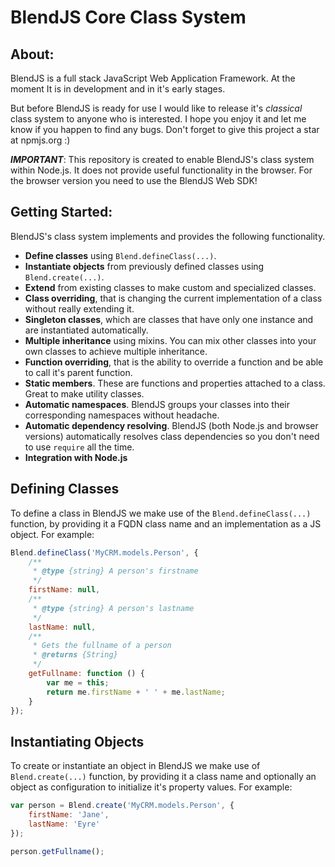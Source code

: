 # BlendJS Core Class System

## About:
BlendJS is a full stack JavaScript Web Application Framework. At the moment It is in development
and in it's early stages.

But before BlendJS is ready for use I would like to release it's *classical* class system
to anyone who is interested. I hope you enjoy it and let me know if you happen to find
any bugs. Don't forget to give this project a star at npmjs.org :)

***IMPORTANT***: This repository is created to enable BlendJS's class system within Node.js.
It does not provide useful functionality in the browser. For the browser version you need
to use the BlendJS Web SDK!

## Getting Started:

BlendJS's class system implements and provides the following functionality.

* **Define classes** using ```Blend.defineClass(...)```.
* **Instantiate objects** from previously defined classes using ```Blend.create(...)```.
* **Extend** from existing classes to make custom and specialized classes.
* **Class overriding**, that is changing the current implementation of a class without really extending it.
* **Singleton classes**, which are classes that have only one instance and are instantiated automatically.
* **Multiple inheritance** using mixins. You can mix other classes into your own classes to achieve multiple inheritance.
* **Function overriding**, that is the ability to override a function and be able to call it's parent function.
* **Static members**. These are functions and properties attached to a class. Great to make utility classes.
* **Automatic namespaces**. BlendJS groups your classes into their corresponding namespaces without headache.
* **Automatic dependency resolving**. BlendJS (both Node.js and browser versions) automatically resolves class
dependencies so you don't need to use ```require``` all the time.
* **Integration with Node.js**

## Defining Classes
To define a class in BlendJS we make use of the ```Blend.defineClass(...)```
function, by providing it a FQDN class name and an implementation as a JS object.
For example:

```js
Blend.defineClass('MyCRM.models.Person', {
    /**
     * @type {string} A person's firstname
     */
    firstName: null,
    /**
     * @type {string} A person's lastname
     */
    lastName: null,
    /**
     * Gets the fullname of a person
     * @returns {String}
     */
    getFullname: function () {
        var me = this;
        return me.firstName + ' ' + me.lastName;
    }
});
```

## Instantiating Objects
To create or instantiate an object in BlendJS we make use of ```Blend.create(...)```
function, by providing it a class name and optionally an object as configuration to initialize it's
property values. For example:

```js
var person = Blend.create('MyCRM.models.Person', {
    firstName: 'Jane',
    lastName: 'Eyre'
});

person.getFullname();
```